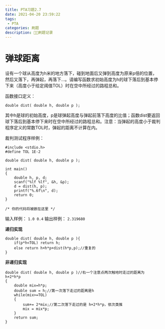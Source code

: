 ```yaml
---
title: PTA习题2.7 
date: 2021-04-20 23:59:22
tags:
 - PTA
categories: 刷题
description: 🥦🐔刷题记录
---
```


# 弹球距离

设有一个球从高度为h米的地方落下，碰到地面后又弹到高度为原来p倍的位置，然后又落下，再弹起，再落下…。请编写函数求初始高度为h的球下落后到基本停下来（高度小于给定阈值TOL）时在空中所经过的路程总和。

函数接口定义：
```
double dist( double h, double p );
```
其中h是球的初始高度，p是球弹起高度与弹起前落下高度的比值；函数dist要返回球下落后到基本停下来时在空中所经过的路程总和。注意：当弹起的高度小于裁判程序定义的常数TOL时，弹起的距离不计算在内。

裁判测试程序样例：

```
#include <stdio.h>
#define TOL 1E-2

double dist( double h, double p );

int main()
{
    double h, p, d;
    scanf("%lf %lf", &h, &p);
    d = dist(h, p);
    printf("%.6f\n", d);
    return 0;
}

/* 你的代码将被嵌在这里 */

```

输入样例：
```1.0 0.4```
输出样例：
```2.319680```

**递归实现**
```
double dist( double h, double p ){
    if(p*h<TOL) return h;
    else return h+h*p+dist(h*p,p);//重复的
}
```
**非递归实现**
```
double dist( double h, double p )//右一个注意点两次触地时走过的距离为 h+2*h*p
{
    double mix=h*p;
    double sum = h;//第一次落下走过的距离是h
    while(mix>=TOL)
    {
        sum+= 2*mix;//第二次落下走过的是 h+2*h*p，依次类推
        mix = mix*p;
    }
    return sum;
}
```